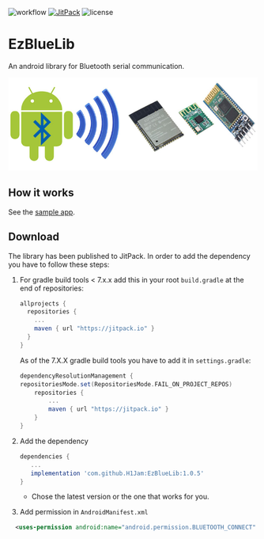 ![workflow](https://github.com/H1Jam/EzBlueLib/actions/workflows/gradle.yml/badge.svg)
[![JitPack](https://jitpack.io/v/H1Jam/EzBlueLib.svg)](https://jitpack.io/#H1Jam/EzBlueLib)
![license](https://img.shields.io/github/license/H1Jam/EzBlueLib)
# EzBlueLib
An android library for Bluetooth serial communication.

![Modems](/docs/blemodems2.jpg)

## How it works

See the [sample app](https://github.com/H1Jam/EzBlueLib/tree/main/app/src/main/java/com/hjam/ezbluesampleapp).

## Download 

The library has been published to JitPack. In order to add the dependency you have to follow these steps:

1. For gradle build tools < 7.x.x add this in your root `build.gradle` at the end of repositories:

   ```groovy
   allprojects {
     repositories {
       ...
       maven { url "https://jitpack.io" }
     }
   }
   ```
	As of the 7.X.X gradle build tools you have to add it in `settings.gradle`:
	
	```groovy
	dependencyResolutionManagement {
    repositoriesMode.set(RepositoriesMode.FAIL_ON_PROJECT_REPOS)
		repositories {
			...
			maven { url "https://jitpack.io" }
		}
	}
	```
	
2. Add the dependency

     ```groovy
     dependencies {
		...
		implementation 'com.github.H1Jam:EzBlueLib:1.0.5'
     }
     ```
	 * Chose the latest version or the one that works for you.
 
3. Add permission in `AndroidManifest.xml` 

```xml
  <uses-permission android:name="android.permission.BLUETOOTH_CONNECT" />
```
